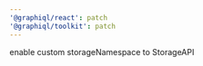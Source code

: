 ```yaml
---
'@graphiql/react': patch
'@graphiql/toolkit': patch
---
```


enable custom storageNamespace to StorageAPI
